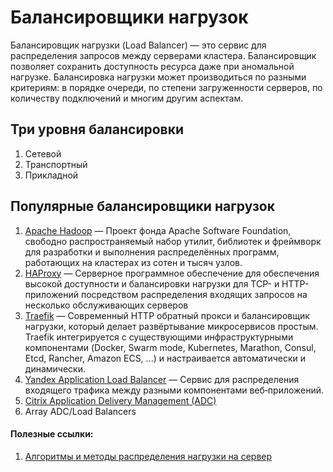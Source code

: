 # Балансировщики нагрузок

Балансировщик нагрузки (Load Balancer) — это сервис для распределения запросов между серверами кластера. Балансировщик позволяет сохранить доступность ресурса даже при аномальной нагрузке. Балансировка нагрузки может производиться по разными критериям: в порядке очереди, по степени загруженности серверов, по количеству подключений и многим другим аспектам.

## Три уровня балансировки
1. Сетевой
2. Транспортный
3. Прикладной

## Популярные балансировщики нагрузок

1. [Apache Hadoop](https://hadoop.apache.org/) — Проект фонда Apache Software Foundation, свободно распространяемый набор утилит, библиотек и фреймворк для разработки и выполнения распределённых программ, работающих на кластерах из сотен и тысяч узлов. 
2. [HAProxy](https://www.haproxy.org/)  — Серверное программное обеспечение для обеспечения высокой доступности и балансировки нагрузки для TCP- и HTTP-приложений посредством распределения входящих запросов на несколько обслуживающих серверов
3. [Traefik](https://traefik.io/traefik/)  — Cовременный HTTP обратный прокси и балансировщик нагрузки, который делает развёртывание микросервисов простым. Traefik интегрируется с существующими инфраструктурными компонентами (Docker, Swarm mode, Kubernetes, Marathon, Consul, Etcd, Rancher, Amazon ECS, ...) и настраивается автоматически и динамически.
4. [Yandex Application Load Balancer](https://cloud.yandex.ru/ru/services/application-load-balancer) — Сервис для распределения входящего трафика между разными компонентами веб‑приложений.
6. [Citrix Application Delivery Management (ADC)](https://docs.citrix.com/en-us/tech-zone/design/reference-architectures/citrix-adm.html) 
7. Array ADC/Load Balancers


#### Полезные ссылки:
1. [Алгоритмы и методы распределения нагрузки на сервер](https://timeweb.com/ru/community/articles/algoritmy-i-metody-raspredeleniya-nagruzki-na-server)
